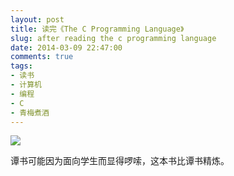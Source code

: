 ```yaml
---
layout: post
title: 读完《The C Programming Language》
slug: after reading the c programming language
date: 2014-03-09 22:47:00
comments: true
tags:
- 读书
- 计算机
- 编程
- C
- 青梅煮酒
---
```


![](http://pic.yupoo.com/leninlee/DASqD5IQ/medish.jpg)

谭书可能因为面向学生而显得啰嗦，这本书比谭书精炼。
